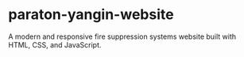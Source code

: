 # paraton-yangin-website
A modern and responsive fire suppression systems website built with HTML, CSS, and JavaScript.
